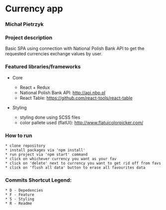 # Currency app

### Michał Pietrzyk

### Project description


Basic SPA using connection with National Polish Bank API to get the requested currencies exchange values by user.


### Featured libraries/frameworks

* Core

    * React + Redux
    * National Polish Bank API: http://api.nbp.pl
    * React Table: https://github.com/react-tools/react-table


* Styling

    * styling done using SCSS files
    * color pallete used (flatUI): http://www.flatuicolorpicker.com/


### How to run

    * clone repository
    * install packages via 'npm install'
    * run project via 'npm start' command
    * click on whichever currency you want as your fav
    * click on 'delete' next to currency you want to get rid off from favs
    * click on 'flush all data' button to erase all favourites data

### Commits Shortcut Legend:

    * D - Depedencies
    * F - Feature
    * S - Styling
    * R - Readme



